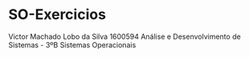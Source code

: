 # SO-Exercicios

Victor Machado Lobo da Silva
1600594
Análise e Desenvolvimento de Sistemas - 3ºB
Sistemas Operacionais
